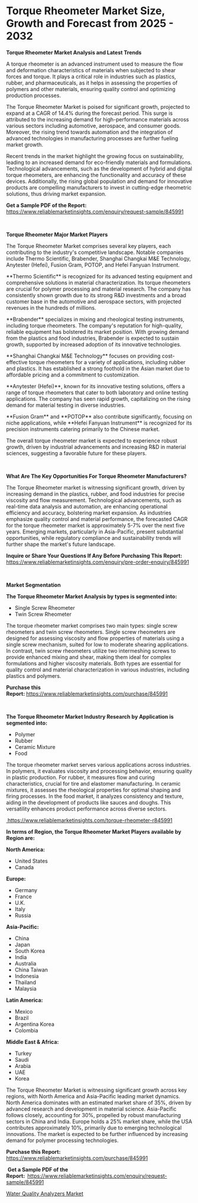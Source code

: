 <p><h1>Torque Rheometer Market Size, Growth and Forecast from 2025 - 2032</h1></p><p><strong>Torque Rheometer Market Analysis and Latest Trends</strong></p>
<p><p>A torque rheometer is an advanced instrument used to measure the flow and deformation characteristics of materials when subjected to shear forces and torque. It plays a critical role in industries such as plastics, rubber, and pharmaceuticals, as it helps in assessing the properties of polymers and other materials, ensuring quality control and optimizing production processes.</p><p>The Torque Rheometer Market is poised for significant growth, projected to expand at a CAGR of 14.4% during the forecast period. This surge is attributed to the increasing demand for high-performance materials across various sectors including automotive, aerospace, and consumer goods. Moreover, the rising trend towards automation and the integration of advanced technologies in manufacturing processes are further fueling market growth.</p><p>Recent trends in the market highlight the growing focus on sustainability, leading to an increased demand for eco-friendly materials and formulations. Technological advancements, such as the development of hybrid and digital torque rheometers, are enhancing the functionality and accuracy of these devices. Additionally, the rising global population and demand for innovative products are compelling manufacturers to invest in cutting-edge rheometric solutions, thus driving market expansion.</p></p>
<p><strong>Get a Sample PDF of the Report:&nbsp;</strong> <a href="https://www.reliablemarketinsights.com/enquiry/request-sample/845991?utm_campaign=2642&utm_medium=2&utm_source=Github&utm_content=ia&utm_term=10042025&utm_id=torque-rheometer">https://www.reliablemarketinsights.com/enquiry/request-sample/845991</a></p>
<p>&nbsp;</p>
<p><strong>Torque Rheometer Major Market Players</strong></p>
<p><p>The Torque Rheometer Market comprises several key players, each contributing to the industry's competitive landscape. Notable companies include Thermo Scientific, Brabender, Shanghai Changkai M&E Technology, Anytester (Hefei), Fusion Gram, POTOP, and Hefei Fanyuan Instrument.</p><p>**Thermo Scientific** is recognized for its advanced testing equipment and comprehensive solutions in material characterization. Its torque rheometers are crucial for polymer processing and material research. The company has consistently shown growth due to its strong R&D investments and a broad customer base in the automotive and aerospace sectors, with projected revenues in the hundreds of millions.</p><p>**Brabender** specializes in mixing and rheological testing instruments, including torque rheometers. The company's reputation for high-quality, reliable equipment has bolstered its market position. With growing demand from the plastics and food industries, Brabender is expected to sustain growth, supported by increased adoption of its innovative technologies.</p><p>**Shanghai Changkai M&E Technology** focuses on providing cost-effective torque rheometers for a variety of applications, including rubber and plastics. It has established a strong foothold in the Asian market due to affordable pricing and a commitment to customization.</p><p>**Anytester (Hefei)**, known for its innovative testing solutions, offers a range of torque rheometers that cater to both laboratory and online testing applications. The company has seen rapid growth, capitalizing on the rising demand for material testing in diverse industries.</p><p>**Fusion Gram** and **POTOP** also contribute significantly, focusing on niche applications, while **Hefei Fanyuan Instrument** is recognized for its precision instruments catering primarily to the Chinese market.</p><p>The overall torque rheometer market is expected to experience robust growth, driven by industrial advancements and increasing R&D in material sciences, suggesting a favorable future for these players.</p></p>
<p>&nbsp;</p>
<p><strong>What Are The Key Opportunities For Torque Rheometer Manufacturers?</strong></p>
<p><p>The Torque Rheometer market is witnessing significant growth, driven by increasing demand in the plastics, rubber, and food industries for precise viscosity and flow measurement. Technological advancements, such as real-time data analysis and automation, are enhancing operational efficiency and accuracy, bolstering market expansion. As industries emphasize quality control and material performance, the forecasted CAGR for the torque rheometer market is approximately 5-7% over the next five years. Emerging markets, particularly in Asia-Pacific, present substantial opportunities, while regulatory compliance and sustainability trends will further shape the market's future landscape.</p></p>
<p><strong>Inquire or Share Your Questions If Any Before Purchasing This Report:</strong> <a href="https://www.reliablemarketinsights.com/enquiry/pre-order-enquiry/845991?utm_campaign=2642&utm_medium=2&utm_source=Github&utm_content=ia&utm_term=10042025&utm_id=torque-rheometer">https://www.reliablemarketinsights.com/enquiry/pre-order-enquiry/845991</a></p>
<p>&nbsp;</p>
<p><strong>Market Segmentation</strong></p>
<p><strong>The Torque Rheometer Market Analysis by types is segmented into:</strong></p>
<p><ul><li>Single Screw Rheometer</li><li>Twin Screw Rheometer</li></ul></p>
<p><p>The torque rheometer market comprises two main types: single screw rheometers and twin screw rheometers. Single screw rheometers are designed for assessing viscosity and flow properties of materials using a single screw mechanism, suited for low to moderate shearing applications. In contrast, twin screw rheometers utilize two intermeshing screws to provide enhanced mixing and shear, making them ideal for complex formulations and higher viscosity materials. Both types are essential for quality control and material characterization in various industries, including plastics and polymers.</p></p>
<p><strong>Purchase this Report:&nbsp;</strong><a href="https://www.reliablemarketinsights.com/purchase/845991?utm_campaign=2642&utm_medium=2&utm_source=Github&utm_content=ia&utm_term=10042025&utm_id=torque-rheometer">https://www.reliablemarketinsights.com/purchase/845991</a></p>
<p>&nbsp;</p>
<p><strong>The Torque Rheometer Market Industry Research by Application is segmented into:</strong></p>
<p><ul><li>Polymer</li><li>Rubber</li><li>Ceramic Mixture</li><li>Food</li></ul></p>
<p><p>The torque rheometer market serves various applications across industries. In polymers, it evaluates viscosity and processing behavior, ensuring quality in plastic production. For rubber, it measures flow and curing characteristics, crucial for tire and elastomer manufacturing. In ceramic mixtures, it assesses the rheological properties for optimal shaping and firing processes. In the food market, it analyzes consistency and texture, aiding in the development of products like sauces and doughs. This versatility enhances product performance across diverse sectors.</p></p>
<p><a href="https://www.reliablemarketinsights.com/torque-rheometer-r845991?utm_campaign=2642&utm_medium=2&utm_source=Github&utm_content=ia&utm_term=10042025&utm_id=torque-rheometer">&nbsp;https://www.reliablemarketinsights.com/torque-rheometer-r845991</a></p>
<p><strong>In terms of Region, the Torque Rheometer Market Players available by Region are:</strong></p>
<p>
    <p> <strong> North America: </strong>
        <ul>
            <li>United States</li>
            <li>Canada</li>
        </ul>
        </p> 
    <p> <strong> Europe: </strong>
        <ul>
            <li>Germany</li>
            <li>France</li>
            <li>U.K.</li>
            <li>Italy</li>
            <li>Russia</li>
        </ul>
        </p> 
    <p> <strong> Asia-Pacific: </strong>
        <ul>
            <li>China</li>
            <li>Japan</li>
            <li>South Korea</li>
            <li>India</li>
            <li>Australia</li>
            <li>China Taiwan</li>
            <li>Indonesia</li>
            <li>Thailand</li>
            <li>Malaysia</li>
        </ul>
        </p> 
    <p> <strong> Latin America: </strong>
        <ul>
            <li>Mexico</li>
            <li>Brazil</li>
            <li>Argentina Korea</li>
            <li>Colombia</li>
        </ul>
        </p> 
    <p> <strong> Middle East & Africa: </strong>
        <ul>
            <li>Turkey</li>
            <li>Saudi</li>
            <li>Arabia</li>
            <li>UAE</li>
            <li>Korea</li>
        </ul>
    </p>
    </p>
<p><p>The Torque Rheometer Market is witnessing significant growth across key regions, with North America and Asia-Pacific leading market dynamics. North America dominates with an estimated market share of 35%, driven by advanced research and development in material science. Asia-Pacific follows closely, accounting for 30%, propelled by robust manufacturing sectors in China and India. Europe holds a 25% market share, while the USA contributes approximately 10%, primarily due to emerging technological innovations. The market is expected to be further influenced by increasing demand for polymer processing technologies.</p></p>
<p><strong>Purchase this Report: </strong><a href="https://www.reliablemarketinsights.com/purchase/845991?utm_campaign=2642&utm_medium=2&utm_source=Github&utm_content=ia&utm_term=10042025&utm_id=torque-rheometer">https://www.reliablemarketinsights.com/purchase/845991</a></p>
<p>&nbsp;<strong>Get a Sample PDF of the Report:&nbsp;&nbsp;</strong><a href="https://www.reliablemarketinsights.com/enquiry/request-sample/845991?utm_campaign=2642&utm_medium=2&utm_source=Github&utm_content=ia&utm_term=10042025&utm_id=torque-rheometer">https://www.reliablemarketinsights.com/enquiry/request-sample/845991</a></p>
<p><strong></strong></p>
<p><p><a href="https://github.com/AKSHATREPORTPRIME/Market-Research-Report-List-7/blob/main/water-quality-analyzers-market.md?utm_campaign=2642&utm_medium=2&utm_source=Github&utm_content=ia&utm_term=10042025&utm_id=torque-rheometer">Water Quality Analyzers Market</a></p></p>
